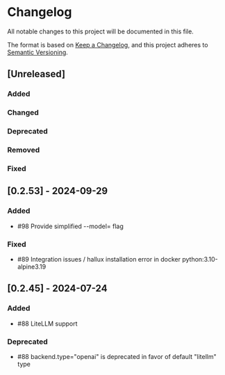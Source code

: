 # Changelog

All notable changes to this project will be documented in this file.

The format is based on [Keep a Changelog](https://keepachangelog.com/en/1.0.0/),
and this project adheres to [Semantic Versioning](https://semver.org/spec/v2.0.0.html).

## [Unreleased]

### Added

### Changed

### Deprecated

### Removed

### Fixed

## [0.2.53] - 2024-09-29

### Added

- #98 Provide simplified --model=<model> flag

### Fixed

- #89 Integration issues / hallux installation error in docker python:3.10-alpine3.19

## [0.2.45] - 2024-07-24

### Added

- #88 LiteLLM support

### Deprecated

- #88 backend.type="openai" is deprecated in favor of default "litellm" type
